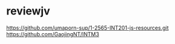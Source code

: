 # reviewjv
https://github.com/umaporn-sup/1-2565-INT201-js-resources.git
https://github.com/GaojingNT/INTM3
